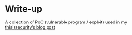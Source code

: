 # Write-up

A collection of PoC (vulnerable program / exploit) used in my [thisissecurity's blog post](https://thisiscybersec.wordpress.com/author/mehditalbi/)
